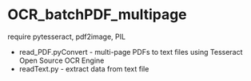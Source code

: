 # OCR_batchPDF_multipage
require pytesseract, pdf2image, PIL
- read_PDF.pyConvert - multi-page PDFs to text files using Tesseract Open Source OCR Engine
- readText.py - extract data from text file
